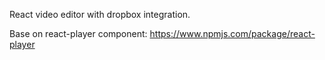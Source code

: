 React video editor with dropbox integration.

Base on react-player component: https://www.npmjs.com/package/react-player
